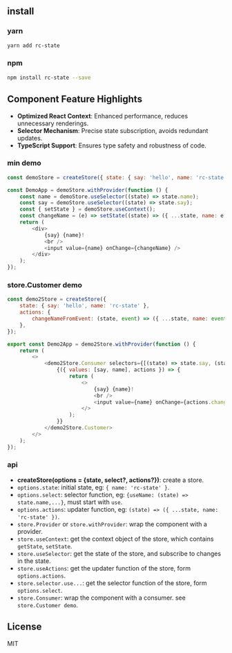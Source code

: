 ## install

### yarn

```bash
yarn add rc-state
```

### npm

```bash
npm install rc-state --save
```

## Component Feature Highlights

-   **Optimized React Context**: Enhanced performance, reduces unnecessary renderings.
-   **Selector Mechanism**: Precise state subscription, avoids redundant updates.
-   **TypeScript Support**: Ensures type safety and robustness of code.

### min demo

```javascript
const demoStore = createStore({ state: { say: 'hello', name: 'rc-state' } });

const DemoApp = demoStore.withProvider(function () {
    const name = demoStore.useSelector((state) => state.name);
    const say = demoStore.useSelector((state) => state.say);
    const { setState } = demoStore.useContext();
    const changeName = (e) => setState((state) => ({ ...state, name: e.target.value }));
    return (
        <div>
            {say} {name}!
            <br />
            <input value={name} onChange={changeName} />
        </div>
    );
});
```

### store.Customer demo

```javascript
const demo2Store = createStore({
    state: { say: 'hello', name: 'rc-state' },
    actions: {
        changeNameFromEvent: (state, event) => ({ ...state, name: event.target.value }),
    },
});

export const Demo2App = demo2Store.withProvider(function () {
    return (
        <>
            <demo2Store.Consumer selectors={[(state) => state.say, (state) => state.name]}>
                {({ values: [say, name], actions }) => {
                    return (
                        <>
                            {say} {name}!
                            <br />
                            <input value={name} onChange={actions.changeNameFromEvent} />
                        </>
                    );
                }}
            </demo2Store.Customer>
        </>
    );
});
```

### api

-   **createStore(options = {state, select?, actions?})**: create a store.
-   `options.state`: initial state, eg: `{ name: 'rc-state' }`.
-   `options.select`: selector function, eg: `{useName: (state) => state.name,...}`, must start with `use`.
-   `options.actions`: updater function, eg: `(state) => ({ ...state, name: 'rc-state' })`.
-   `store.Provider` or `store.withProvider`: wrap the component with a provider.
-   `store.useContext`: get the context object of the store, which contains `getState`, `setState`.
-   `store.useSelector`: get the state of the store, and subscribe to changes in the state.
-   `store.useActions`: get the updater function of the store, form `options.actions`.
-   `store.selector.use...`: get the selector function of the store, form `options.select`.
-   `store.Consumer`: wrap the component with a consumer. see `store.Customer demo`.

## License

MIT
